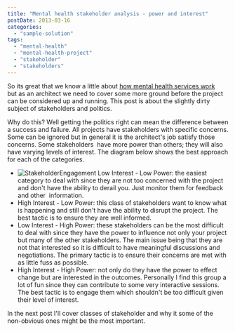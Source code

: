 ```yaml
---
title: "Mental health stakeholder analysis - power and interest"
postDate: 2013-03-16
categories: 
  - "sample-solution"
tags: 
  - "mental-health"
  - "mental-health-project"
  - "stakeholder"
  - "stakeholders"
---
```


So its great that we know a little about [how mental health services work](http://snape.me/2013/03/09/mental-healthcare-workflow/ "Mental Healthcare Workflow") but as an architect we need to cover some more ground before the project can be considered up and running. This post is about the slightly dirty subject of stakeholders and politics.

Why do this? Well getting the politics right can mean the difference between a success and failure. All projects have stakeholders with specific concerns. Some can be ignored but in general it is the architect's job satisfy those concerns. Some stakeholders  have more power than others; they will also have varying levels of interest. The diagram below shows the best approach for each of the categories.

- ![StakeholderEngagement](http://jamessnape.files.wordpress.com/2013/03/stakeholderengagement.png?w=300) Low Interest - Low Power: the easiest category to deal with since they are not too concerned with the project and don't have the ability to derail you. Just monitor them for feedback  and other  information.
- High Interest - Low Power: this class of stakeholders want to know what is happening and still don't have the ability to disrupt the project. The best tactic is to ensure they are well informed.
- Low Interest - High Power: these stakeholders can be the most difficult to deal with since they have the power to influence not only your project but many of the other stakeholders. The main issue being that they are not that interested so it is difficult to have meaningful discussions and  negotiations. The primary tactic is to ensure their concerns are met with as little fuss as possible.
- High Interest - High Power: not only do they have the power to effect change but are interested in the outcomes. Personally I find this group a lot of fun since they can contribute to some very interactive sessions. The best tactic is to engage them which shouldn't be too difficult given their level of interest.

In the next post I'll cover classes of stakeholder and why it some of the non-obvious ones might be the most important.
